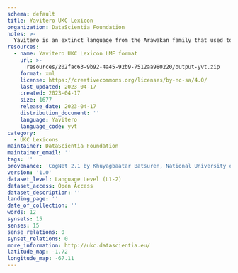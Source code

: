 ```yaml
---
schema: default
title: Yavitero UKC Lexicon
organization: DataScientia Foundation
notes: >-
  Yavitero is an extinct language from the Arawakan family that used to be spoken in South America. The UKC Lexicon of Yavitero is represented as a lexico-semantic network. It consists of words, word senses, synsets, as well as sense-level and synset-level relationships
resources:
  - name: Yavitero UKC Lexicon LMF format
    url: >-
      resources/202fac63-9b92-4a45-92b9-7512aa980220/output-yvt.zip
    format: xml
    license: https://creativecommons.org/licenses/by-nc-sa/4.0/
    last_updated: 2023-04-17
    created: 2023-04-17
    size: 1677
    release_date: 2023-04-17
    distribution_document: ''
    language: Yavitero
    language_code: yvt
category:
  - UKC Lexicons
maintainer: DataScientia Foundation
maintainer_email: ''
tags: ''
provenance: 'CogNet 2.1 by Khuyagbaatar Batsuren, National University of Mongolia (http://cognet.ukc.disi.unitn.it); Native Languages of the Americas 2021.11. by Laura Redish and Orrin Lewis (http://www.native-languages.org); Princeton WordNet 2.1 by Princeton University (https://wordnet.princeton.edu)'
version: '1.0'
dataset_level: Language Level (L1-2)
dataset_access: Open Access
dataset_description: ''
landing_page: ''
date_of_collection: ''
words: 12
synsets: 15
senses: 15
sense_relations: 0
synset_relations: 0
more_information: http://ukc.datascientia.eu/
latitude_map: -1.72
longitude_map: -67.11
---
```

